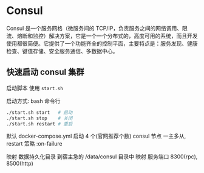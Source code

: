 # Consul

Consul 是一个服务网格（微服务间的 TCP/IP，负责服务之间的网络调用、限流、熔断和监控）解决方案，它是一个一个分布式的，高度可用的系统，而且开发使用都很简便。它提供了一个功能齐全的控制平面，主要特点是：服务发现、健康检查、键值存储、安全服务通信、多数据中心。

## 快速启动 consul 集群

启动脚本 使用 `start.sh`

启动方式:
bash 命令行

```bash
./start.sh start   # 启动
./start.sh stop    # 关闭
./start.sh restart # 重启
```

默认 docker-compose.yml 启动 4 个(官网推荐个数) consul 节点 一主多从, restart 策略 :on-failure

映射 数据持久化目录 到宿主急的 /data/consul 目录中
映射 服务端口 8300(rpc), 8500(http)
